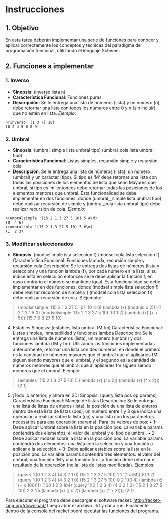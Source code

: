 # Instrucciones
## 1.	Objetivo
En esta tarea deberán implementar una serie de funciones para conocer y aplicar correctamente los conceptos y técnicas del paradigma de programación funcional, utilizando el lenguaje Scheme.
## 2. Funciones a implementar
### 1. Inverso
* **Sinopsis**: (inverso lista n)
* **Característica Funcional**: Funciones puras
* **Descripción**: Se le entrega una lista de números (lista) y un numero (n), debe retornar una lista con todos los números entre 0 y n (sin incluir) que no estén en lista.
*Ejemplo*:
`````rkt
>(inverso '(1 3 7) 10)
(0 2 4 5 6 8 9)
`````
### 2.	Umbral
* **Sinopsis**: (umbral_simple lista umbral tipo) (umbral_cola lista umbral tipo)
* **Característica Funcional**: Listas simples, recursión simple y recursión cola
* **Descripción**: Se le entrega una lista de números (lista), un numero (umbral) y un carácter (tipo). Si tipo es ‘M‘ debe retornar una lista con todas las posiciones de los elementos de lista que sean Mayores que umbral, si tipo es ‘m‘ entonces debe retornar todas las posiciones de los elementos menores que umbral.
Esta funcionalidad se debe implementar en dos funciones, donde (umbral__simple lista umbral tipo) debe realizar recursión de simple y (umbral_cola lista umbral tipo) debe realizar recursión de cola.
*Ejemplo*:
`````rkt
>(umbralsimple '(15 2 1 3 27 5 10) 5 #\M)
(0	4 6)
>(umbralcola '(15 2 1 3 27 5 10) 5 #\m)
(1	2 3)
`````
### 3. Modificar seleccionados
* **Sinopsis**: (modsel imple ista seleccion f) (modsel cola lista seleccion f)
Caracter´ıstica Funcional: Funciones lambda, recursión simple y recursión cola
Descripción: Se le entrega dos listas de números (lista y seleccion) y una función lambda (f), por cada número en la lista, si su índice está en selección entonces se le debe aplicar la función f, en caso contrario el número se mantiene igual.
Esta funcionalidad se debe implementar en dos funciones, donde (modsel simple lista seleccion f) debe realizar recursión de simple y ( (modsel cola lista seleccion f)) debe realizar recursión de cola. S   Ejemplo:
>(modselsimple '(15 2 1 3 27 5 10) '(0 4 6) (lambda (x) (modulo x 2)))
(1 2 1 3 1 5 0)
>(modselsimple '(15 2 1 3 27 5 10) '(3 1 2) (lambda (x) (+ x 5)))
(15 7 6 8 27 5 10)
4.	Estables
Sinopsis: (estables lista umbral fM fm)
Característica Funcional: Listas simples, inmutabilidad y funciones lambda
Descripción: Se le entrega una lista de números (lista), un numero (umbral) y dos funciones lambda (fM y fm). Utilizando las funciones implementadas anteriormente, retornar una lista con dos números, en donde el primero es la cantidad de números mayores que el umbral que al aplicarles fM siguen siendo mayores que el umbral, y el segundo es la cantidad de números menores que el umbral que al aplicarles fm siguen siendo menores que el umbral.
  Ejemplo:
>(estables '(15 2 1 3 27 5 10) 5 (lambda (x) (/ x 2)) (lambda (x) (* x 2)))
(2 1)
5.	¡Todo lo anterior, y ahora en 2D!
Sinopsis: (query lista pos op params)
Característica Funcional: Manejo de listas
Descripción: Se le entrega una lista de listas de enteros (lista), la posición de una lista de enteros dentro de esta lista de listas (pos), un numero entre 1 y 3 que indica una operación a realizar sobre la lista (op) y una lista con los parámetros necesarios para esa operación (params).
Para los valores de pos:
•	1: Debe aplicar Umbral sobre la lista en la posición pos. La variable params contendrá dos elementos: el valor del umbral y el tipo de umbral.
•	2: Debe aplicar modsel sobre la lista en la posición pos. La variable params contendrá dos elementos: una lista con la selección y una función a aplicar a la selección.
•	3: Debe aplicar estables sobre la lista en la posición pos. La variable params contendrá tres elementos: el valor del umbral, una función fM y una función fm. La función debe retornar el resultado de la operación (no la lista de listas modificada).
  Ejemplos:
>(query '((0 1 2 3 4) (4 3 2 1 0) (15 2 1 3 27 5 10)) 1 1 '(1 #\M))
(0 1 2)
>(query '((0 1 2 3 4) (4 3 2 1 0) (15 2 1 3 27 5 10)) 0 2 '((0 4) (lambda
(x) (+ x 100))))
(100 1 2 3 104)
>(query '((0 1 2 3 4) (4 3 2 1 0) (15 2 1 3 27 5 10)) 2 3 '(5 (lambda (x)
(/ x 2)) (lambda (x) (* x 2))))
(2 1)

Para ejecutar el programa debe descargar el software racket. http://racket-lang.org/download/
Luego abrir el archivo .rkt y dar a run.
Finalmente dentro de la consola del racket podrá ejecutar las funciones del programa.

